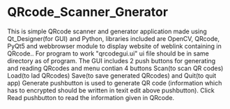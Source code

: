 # QRcode_Scanner_Gnerator
This is simple QRcode scanner and generator application made using Qt_Designer(for GUI) and Python, libraries included are OpenCV, QRcode, PyQt5 and webbrowser module to display website of weblink containing in QRcode..
For program to work "qrcodegui.ui" ui file should be in same directory as of program.
The GUI includes 2 push buttons for generating and reading QRcodes and menu contian 4 buttons Scan(to scan QR codes) Load(to lad QRcodes) Save(to save generated QRcodes) and Quit(to quit app)
Generate pushbutton is used to generate QR code (information which has to encrypted should be written in texit edit above pushbutton).
Click Read pushbutton to read the information given in QRcode.
